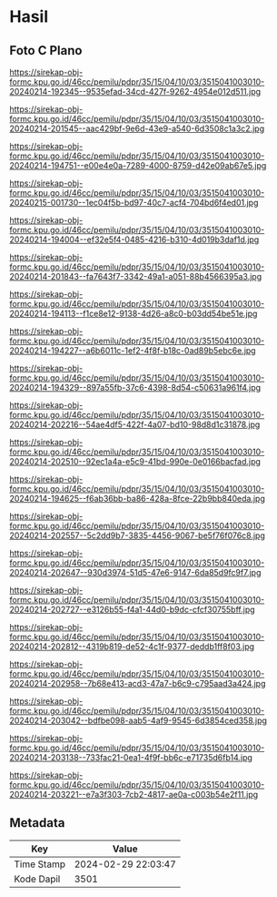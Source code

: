# Hasil

## Foto C Plano

https://sirekap-obj-formc.kpu.go.id/46cc/pemilu/pdpr/35/15/04/10/03/3515041003010-20240214-192345--9535efad-34cd-427f-9262-4954e012d511.jpg

https://sirekap-obj-formc.kpu.go.id/46cc/pemilu/pdpr/35/15/04/10/03/3515041003010-20240214-201545--aac429bf-9e6d-43e9-a540-6d3508c1a3c2.jpg

https://sirekap-obj-formc.kpu.go.id/46cc/pemilu/pdpr/35/15/04/10/03/3515041003010-20240214-194751--e00e4e0a-7289-4000-8759-d42e09ab67e5.jpg

https://sirekap-obj-formc.kpu.go.id/46cc/pemilu/pdpr/35/15/04/10/03/3515041003010-20240215-001730--1ec04f5b-bd97-40c7-acf4-704bd6f4ed01.jpg

https://sirekap-obj-formc.kpu.go.id/46cc/pemilu/pdpr/35/15/04/10/03/3515041003010-20240214-194004--ef32e5f4-0485-4216-b310-4d019b3daf1d.jpg

https://sirekap-obj-formc.kpu.go.id/46cc/pemilu/pdpr/35/15/04/10/03/3515041003010-20240214-201843--fa7643f7-3342-49a1-a051-88b4566395a3.jpg

https://sirekap-obj-formc.kpu.go.id/46cc/pemilu/pdpr/35/15/04/10/03/3515041003010-20240214-194113--f1ce8e12-9138-4d26-a8c0-b03dd54be51e.jpg

https://sirekap-obj-formc.kpu.go.id/46cc/pemilu/pdpr/35/15/04/10/03/3515041003010-20240214-194227--a6b6011c-1ef2-4f8f-b18c-0ad89b5ebc6e.jpg

https://sirekap-obj-formc.kpu.go.id/46cc/pemilu/pdpr/35/15/04/10/03/3515041003010-20240214-194329--897a55fb-37c6-4398-8d54-c50631a961f4.jpg

https://sirekap-obj-formc.kpu.go.id/46cc/pemilu/pdpr/35/15/04/10/03/3515041003010-20240214-202216--54ae4df5-422f-4a07-bd10-98d8d1c31878.jpg

https://sirekap-obj-formc.kpu.go.id/46cc/pemilu/pdpr/35/15/04/10/03/3515041003010-20240214-202510--92ec1a4a-e5c9-41bd-990e-0e0166bacfad.jpg

https://sirekap-obj-formc.kpu.go.id/46cc/pemilu/pdpr/35/15/04/10/03/3515041003010-20240214-194625--f6ab36bb-ba86-428a-8fce-22b9bb840eda.jpg

https://sirekap-obj-formc.kpu.go.id/46cc/pemilu/pdpr/35/15/04/10/03/3515041003010-20240214-202557--5c2dd9b7-3835-4456-9067-be5f76f076c8.jpg

https://sirekap-obj-formc.kpu.go.id/46cc/pemilu/pdpr/35/15/04/10/03/3515041003010-20240214-202647--930d3974-51d5-47e6-9147-6da85d9fc9f7.jpg

https://sirekap-obj-formc.kpu.go.id/46cc/pemilu/pdpr/35/15/04/10/03/3515041003010-20240214-202727--e3126b55-f4a1-44d0-b9dc-cfcf30755bff.jpg

https://sirekap-obj-formc.kpu.go.id/46cc/pemilu/pdpr/35/15/04/10/03/3515041003010-20240214-202812--4319b819-de52-4c1f-9377-deddb1ff8f03.jpg

https://sirekap-obj-formc.kpu.go.id/46cc/pemilu/pdpr/35/15/04/10/03/3515041003010-20240214-202958--7b68e413-acd3-47a7-b6c9-c795aad3a424.jpg

https://sirekap-obj-formc.kpu.go.id/46cc/pemilu/pdpr/35/15/04/10/03/3515041003010-20240214-203042--bdfbe098-aab5-4af9-9545-6d3854ced358.jpg

https://sirekap-obj-formc.kpu.go.id/46cc/pemilu/pdpr/35/15/04/10/03/3515041003010-20240214-203138--733fac21-0ea1-4f9f-bb6c-e71735d6fb14.jpg

https://sirekap-obj-formc.kpu.go.id/46cc/pemilu/pdpr/35/15/04/10/03/3515041003010-20240214-203221--e7a3f303-7cb2-4817-ae0a-c003b54e2f11.jpg


## Metadata

| Key        | Value               |
| ---------- | ------------------- |
| Time Stamp | 2024-02-29 22:03:47 |
| Kode Dapil | 3501                |



